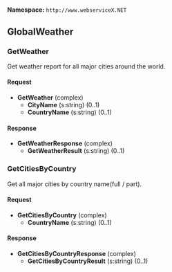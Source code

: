 # 

**Namespace:** `http://www.webserviceX.NET`

## GlobalWeather

### GetWeather

Get weather report for all major cities around the world.

#### Request

- **GetWeather** (complex)
  - **CityName** (s:string) (0..1)
  - **CountryName** (s:string) (0..1)

#### Response

- **GetWeatherResponse** (complex)
  - **GetWeatherResult** (s:string) (0..1)


### GetCitiesByCountry

Get all major cities by country name(full / part).

#### Request

- **GetCitiesByCountry** (complex)
  - **CountryName** (s:string) (0..1)

#### Response

- **GetCitiesByCountryResponse** (complex)
  - **GetCitiesByCountryResult** (s:string) (0..1)


